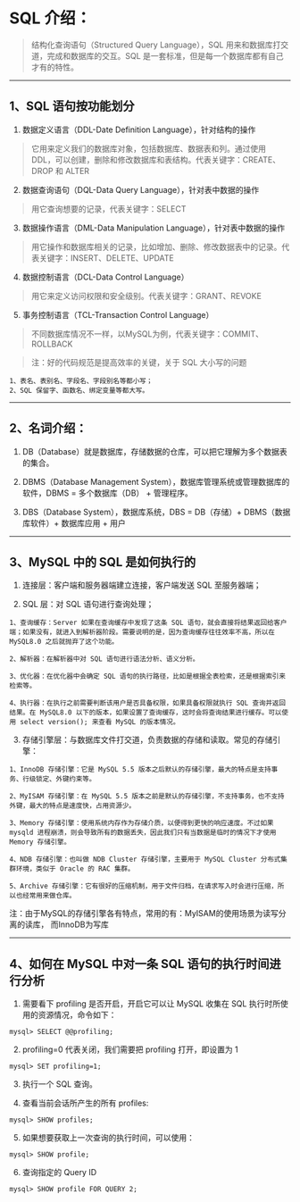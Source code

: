 # SQL 介绍：
> 结构化查询语句（Structured Query Language），SQL 用来和数据库打交道，完成和数据库的交互。SQL 是一套标准，但是每一个数据库都有自己才有的特性。
---


## 1、SQL 语句按功能划分

1. 数据定义语言（DDL-Date Definition Language），针对结构的操作
> 它用来定义我们的数据库对象，包括数据库、数据表和列。通过使用 DDL，可以创建，删除和修改数据库和表结构。代表关键字：CREATE、DROP 和 ALTER

2. 数据查询语句（DQL-Data Query Language），针对表中数据的操作
> 用它查询想要的记录，代表关键字：SELECT

3. 数据操作语言（DML-Data Manipulation Language），针对表中数据的操作
> 用它操作和数据库相关的记录，比如增加、删除、修改数据表中的记录。代表关键字：INSERT、DELETE、UPDATE

4. 数据控制语言（DCL-Data Control Language）
> 用它来定义访问权限和安全级别。代表关键字：GRANT、REVOKE

5. 事务控制语言（TCL-Transaction Control Language）
> 不同数据库情况不一样，以MySQL为例，代表关键字：COMMIT、ROLLBACK

> 注：好的代码规范是提高效率的关键，关于 SQL 大小写的问题
```
1、表名、表别名、字段名、字段别名等都小写；
2、SQL 保留字、函数名、绑定变量等都大写。
```
---
    

## 2、名词介绍：

1. DB（Database）就是数据库，存储数据的仓库，可以把它理解为多个数据表的集合。

2. DBMS（Database Management System），数据库管理系统或管理数据库的软件，DBMS = 多个数据库（DB） + 管理程序。

3. DBS（Database System），数据库系统，DBS = DB（存储）+ DBMS（数据库软件）+ 数据库应用 + 用户
---


## 3、MySQL 中的 SQL 是如何执行的

1. 连接层：客户端和服务器端建立连接，客户端发送 SQL 至服务器端；

2. SQL 层：对 SQL 语句进行查询处理；
```
1、查询缓存：Server 如果在查询缓存中发现了这条 SQL 语句，就会直接将结果返回给客户端；如果没有，就进入到解析器阶段。需要说明的是，因为查询缓存往往效率不高，所以在 MySQL8.0 之后就抛弃了这个功能。

2、解析器：在解析器中对 SQL 语句进行语法分析、语义分析。

3、优化器：在优化器中会确定 SQL 语句的执行路径，比如是根据全表检索，还是根据索引来检索等。

4、执行器：在执行之前需要判断该用户是否具备权限，如果具备权限就执行 SQL 查询并返回结果。在 MySQL8.0 以下的版本，如果设置了查询缓存，这时会将查询结果进行缓存。可以使用 select version(); 来查看 MySQL 的版本情况。
```

3. 存储引擎层：与数据库文件打交道，负责数据的存储和读取。常见的存储引擎：
```
1、InnoDB 存储引擎：它是 MySQL 5.5 版本之后默认的存储引擎，最大的特点是支持事务、行级锁定、外键约束等。

2、MyISAM 存储引擎：在 MySQL 5.5 版本之前是默认的存储引擎，不支持事务，也不支持外键，最大的特点是速度快，占用资源少。

3、Memory 存储引擎：使用系统内存作为存储介质，以便得到更快的响应速度。不过如果 mysqld 进程崩溃，则会导致所有的数据丢失，因此我们只有当数据是临时的情况下才使用 Memory 存储引擎。

4、NDB 存储引擎：也叫做 NDB Cluster 存储引擎，主要用于 MySQL Cluster 分布式集群环境，类似于 Oracle 的 RAC 集群。

5、Archive 存储引擎：它有很好的压缩机制，用于文件归档，在请求写入时会进行压缩，所以也经常用来做仓库。
```

注：由于MySQL的存储引擎各有特点，常用的有：MyISAM的使用场景为读写分离的读库， 而InnoDB为写库

---


## 4、如何在 MySQL 中对一条 SQL 语句的执行时间进行分析

1. 需要看下 profiling 是否开启，开启它可以让 MySQL 收集在 SQL 执行时所使用的资源情况，命令如下：
```
mysql> SELECT @@profiling;
```

2. profiling=0 代表关闭，我们需要把 profiling 打开，即设置为 1
```
mysql> SET profiling=1;
```

3. 执行一个 SQL 查询。

4. 查看当前会话所产生的所有 profiles:
```
mysql> SHOW profiles;
```

5. 如果想要获取上一次查询的执行时间，可以使用：
```
mysql> SHOW profile;
```

6. 查询指定的 Query ID
```
mysql> SHOW profile FOR QUERY 2;
```
